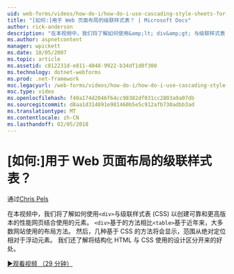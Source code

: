 ```yaml
---
uid: web-forms/videos/how-do-i/how-do-i-use-cascading-style-sheets-for-web-page-layout
title: "[如何:]用于 Web 页面布局的级联样式表？ | Microsoft Docs"
author: rick-anderson
description: "在本视频中，我们将了解如何使用&amp;lt; div&amp;gt; 与级联样式表 (CSS) 以创建可靠和更高版本的性能 web p 结合使用的元素..."
ms.author: aspnetcontent
manager: wpickett
ms.date: 10/05/2007
ms.topic: article
ms.assetid: c812231d-e811-4048-9922-b34df1d0f300
ms.technology: dotnet-webforms
ms.prod: .net-framework
msc.legacyurl: /web-forms/videos/how-do-i/how-do-i-use-cascading-style-sheets-for-web-page-layout
msc.type: video
ms.openlocfilehash: f40a174d2046f64cc98382df031cc2803a9a07db
ms.sourcegitcommit: d8aa1d314891e981460b5e5c912afb730adbb3ad
ms.translationtype: MT
ms.contentlocale: zh-CN
ms.lasthandoff: 02/05/2018
---
```

<a name="how-do-i-use-cascading-style-sheets-for-web-page-layout"></a>[如何:]用于 Web 页面布局的级联样式表？
====================
通过[Chris Pels](https://twitter.com/chrispels)

在本视频中，我们将了解如何使用`<div>`与级联样式表 (CSS) 以创建可靠和更高版本的性能网页结合使用的元素。 `<div>`基于的方法相比`<table>`基于近年来，大多数网站使用的布局方法。 然后，几种基于 CSS 的方法将会显示，范围从绝对定位相对于浮动元素。 我们还了解将结构化 HTML 与 CSS 使用的设计区分开来的好处。

[&#9654;观看视频 （29 分钟）](https://channel9.msdn.com/Blogs/ASP-NET-Site-Videos/how-do-i-use-cascading-style-sheets-for-web-page-layout)

